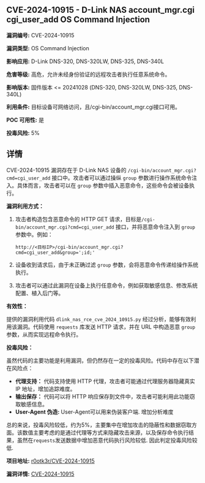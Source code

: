 ## CVE-2024-10915 - D-Link NAS account_mgr.cgi cgi_user_add OS Command Injection

**漏洞编号:** CVE-2024-10915

**漏洞类型:** OS Command Injection

**影响应用:** D-Link DNS-320, DNS-320LW, DNS-325, DNS-340L

**危害等级:** 高危，允许未经身份验证的远程攻击者执行任意系统命令。

**影响版本:** 固件版本 <= 20241028 (DNS-320, DNS-320LW, DNS-325, DNS-340L)

**利用条件:** 目标设备可网络访问，且/cgi-bin/account_mgr.cgi接口可用。

**POC 可用性:** 是

**投毒风险:** 5%

## 详情

CVE-2024-10915 漏洞存在于 D-Link NAS 设备的 `/cgi-bin/account_mgr.cgi?cmd=cgi_user_add` 接口中。攻击者可以通过操纵 `group` 参数进行操作系统命令注入。具体而言，攻击者可以在 `group` 参数中插入恶意命令，这些命令会被设备执行。

**漏洞利用方式：**

1.  攻击者构造包含恶意命令的 HTTP GET 请求，目标是`/cgi-bin/account_mgr.cgi?cmd=cgi_user_add` 接口，并将恶意命令注入到 `group` 参数中。例如：

    ```
    http://<目标IP>/cgi-bin/account_mgr.cgi?cmd=cgi_user_add&group=';id;'
    ```
2.  设备收到请求后，由于未正确过滤 `group` 参数，会将恶意命令传递给操作系统执行。
3.  攻击者可以通过此漏洞在设备上执行任意命令，例如获取敏感信息、修改系统配置、植入后门等。

**有效性：**

提供的漏洞利用代码 `dlink_nas_rce_cve_2024_10915.py` 经过分析，能够有效利用该漏洞。代码使用 `requests` 库发送 HTTP 请求，并在 URL 中构造恶意 `group` 参数，从而实现远程命令执行。

**投毒风险：**

虽然代码的主要功能是利用漏洞，但仍然存在一定的投毒风险。代码中存在以下潜在风险点：

*   **代理支持：** 代码支持使用 HTTP 代理，攻击者可能通过代理服务器隐藏真实 IP 地址，增加追踪难度。
*   **输出保存：** 代码可以将 HTTP 响应保存到文件中，攻击者可能利用此功能窃取敏感信息。
*   **User-Agent 伪造:** User-Agent可以用来伪装客户端. 增加分析难度

总的来说，投毒风险较低，约为5%，主要集中在增加攻击的隐蔽性和数据窃取方面。该数值主要考虑的是通过代理等方式来隐藏攻击来源，以及保存命令执行结果，虽然在`requests`发送数据中增加恶意代码执行风险较低. 因此判定投毒风险较低.

**项目地址:** [r0otk3r/CVE-2024-10915](https://github.com/r0otk3r/CVE-2024-10915)

**漏洞详情:** [CVE-2024-10915](https://nvd.nist.gov/vuln/detail/CVE-2024-10915)